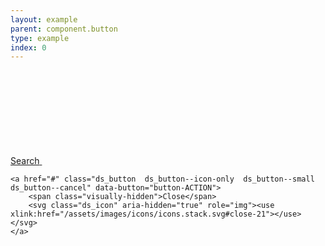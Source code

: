```yaml
---
layout: example
parent: component.button
type: example
index: 0
---
```


<div class="ds_button-group">
    <a href="#" class="ds_button  ds_button--icon-only" data-button="button-ACTION">
        <span class="visually-hidden">Search</span>
        <svg class="ds_icon" aria-hidden="true" role="img"><use xlink:href="/assets/images/icons/icons.stack.svg#search"></use></svg>
    </a><br />

    <a href="#" class="ds_button  ds_button--icon-only  ds_button--small  ds_button--cancel" data-button="button-ACTION">
        <span class="visually-hidden">Close</span>
        <svg class="ds_icon" aria-hidden="true" role="img"><use xlink:href="/assets/images/icons/icons.stack.svg#close-21"></use></svg>
    </a>
</div>
